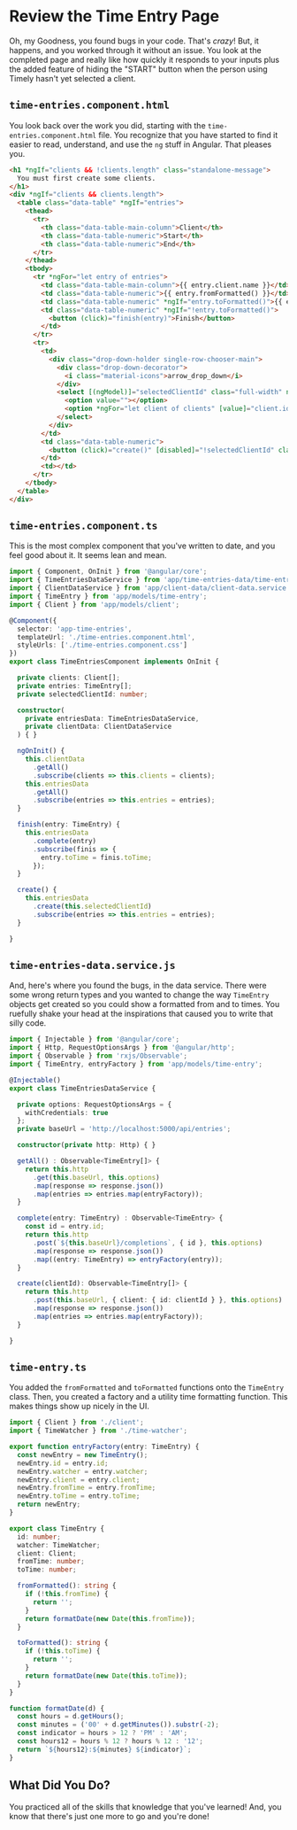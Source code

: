 # Review the Time Entry Page

Oh, my Goodness, you found bugs in your code. That's
*crazy*! But, it happens, and you worked through it
without an issue. You look at the completed page and
really like how quickly it responds to your inputs
plus the added feature of hiding the "START" button
when the person using Timely hasn't yet selected a
client.

## `time-entries.component.html`

You look back over the work you did, starting with the
`time-entries.component.html` file. You recognize that
you have started to find it easier to read, understand,
and use the `ng` stuff in Angular. That pleases you.

```html
<h1 *ngIf="clients && !clients.length" class="standalone-message">
  You must first create some clients.
</h1>
<div *ngIf="clients && clients.length">
  <table class="data-table" *ngIf="entries">
    <thead>
      <tr>
        <th class="data-table-main-column">Client</th>
        <th class="data-table-numeric">Start</th>
        <th class="data-table-numeric">End</th>
      </tr>
    </thead>
    <tbody>
      <tr *ngFor="let entry of entries">
        <td class="data-table-main-column">{{ entry.client.name }}</td>
        <td class="data-table-numeric">{{ entry.fromFormatted() }}</td>
        <td class="data-table-numeric" *ngIf="entry.toFormatted()">{{ entry.toFormatted() }}</td>
        <td class="data-table-numeric" *ngIf="!entry.toFormatted()">
          <button (click)="finish(entry)">Finish</button>
        </td>
      </tr>
      <tr>
        <td>
          <div class="drop-down-holder single-row-chooser-main">
            <div class="drop-down-decorator">
              <i class="material-icons">arrow_drop_down</i>
            </div>
            <select [(ngModel)]="selectedClientId" class="full-width" name="id" id="clientId" required>
              <option value=""></option>
              <option *ngFor="let client of clients" [value]="client.id">{{ client.name }}</option>
            </select>
          </div>
        </td>
        <td class="data-table-numeric">
          <button (click)="create()" [disabled]="!selectedClientId" class="button-cta">Start</button>
        </td>
        <td></td>
      </tr>
    </tbody>
  </table>
</div>
```

## `time-entries.component.ts`

This is the most complex component that you've written
to date, and you feel good about it. It seems lean and
mean.

```typescript
import { Component, OnInit } from '@angular/core';
import { TimeEntriesDataService } from 'app/time-entries-data/time-entries-data.service';
import { ClientDataService } from 'app/client-data/client-data.service';
import { TimeEntry } from 'app/models/time-entry';
import { Client } from 'app/models/client';

@Component({
  selector: 'app-time-entries',
  templateUrl: './time-entries.component.html',
  styleUrls: ['./time-entries.component.css']
})
export class TimeEntriesComponent implements OnInit {

  private clients: Client[];
  private entries: TimeEntry[];
  private selectedClientId: number;

  constructor(
    private entriesData: TimeEntriesDataService,
    private clientData: ClientDataService
  ) { }

  ngOnInit() {
    this.clientData
      .getAll()
      .subscribe(clients => this.clients = clients);
    this.entriesData
      .getAll()
      .subscribe(entries => this.entries = entries);
  }

  finish(entry: TimeEntry) {
    this.entriesData
      .complete(entry)
      .subscribe(finis => {
        entry.toTime = finis.toTime;
      });
  }

  create() {
    this.entriesData
      .create(this.selectedClientId)
      .subscribe(entries => this.entries = entries);
  }

}
```

## `time-entries-data.service.js`

And, here's where you found the bugs, in the data service.
There were some wrong return types and you wanted to
change the way `TimeEntry` objects get created so you
could show a formatted from and to times. You ruefully
shake your head at the inspirations that caused you to
write that silly code.

```typescript
import { Injectable } from '@angular/core';
import { Http, RequestOptionsArgs } from '@angular/http';
import { Observable } from 'rxjs/Observable';
import { TimeEntry, entryFactory } from 'app/models/time-entry';

@Injectable()
export class TimeEntriesDataService {

  private options: RequestOptionsArgs = {
    withCredentials: true
  };
  private baseUrl = 'http://localhost:5000/api/entries';

  constructor(private http: Http) { }

  getAll() : Observable<TimeEntry[]> {
    return this.http
      .get(this.baseUrl, this.options)
      .map(response => response.json())
      .map(entries => entries.map(entryFactory));
  }

  complete(entry: TimeEntry) : Observable<TimeEntry> {
    const id = entry.id;
    return this.http
      .post(`${this.baseUrl}/completions`, { id }, this.options)
      .map(response => response.json())
      .map((entry: TimeEntry) => entryFactory(entry));
  }

  create(clientId): Observable<TimeEntry[]> {
    return this.http
      .post(this.baseUrl, { client: { id: clientId } }, this.options)
      .map(response => response.json())
      .map(entries => entries.map(entryFactory));
  }

}
```

## `time-entry.ts`

You added the `fromFormatted` and `toFormatted` functions
onto the `TimeEntry` class. Then, you created a factory
and a utility time formatting function. This makes things
show up nicely in the UI.

```typescript
import { Client } from './client';
import { TimeWatcher } from './time-watcher';

export function entryFactory(entry: TimeEntry) {
  const newEntry = new TimeEntry();
  newEntry.id = entry.id;
  newEntry.watcher = entry.watcher;
  newEntry.client = entry.client;
  newEntry.fromTime = entry.fromTime;
  newEntry.toTime = entry.toTime;
  return newEntry;
}

export class TimeEntry {
  id: number;
  watcher: TimeWatcher;
  client: Client;
  fromTime: number;
  toTime: number;

  fromFormatted(): string {
    if (!this.fromTime) {
      return '';
    }
    return formatDate(new Date(this.fromTime));
  }

  toFormatted(): string {
    if (!this.toTime) {
      return '';
    }
    return formatDate(new Date(this.toTime));
  }
}

function formatDate(d) {
  const hours = d.getHours();
  const minutes = ('00' + d.getMinutes()).substr(-2);
  const indicator = hours > 12 ? 'PM' : 'AM';
  const hours12 = hours % 12 ? hours % 12 : '12';
  return `${hours12}:${minutes} ${indicator}`;
}
```

## What Did You Do?

You practiced all of the skills that knowledge that
you've learned! And, you know that there's just one
more to go and you're done!
